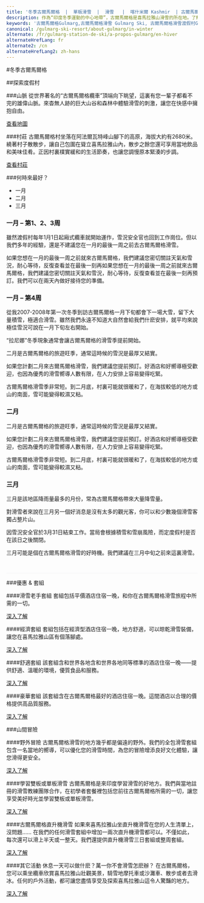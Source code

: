 ```yaml
---
title: '冬季古爾馬爾格  |  單板滑雪  |  滑雪   |  喀什米爾 Kashmir  | 古爾馬爾格Gulmarg  | 印度India  | Skigulmarg.com'
description: 作為“印度冬季運動的中心地帶”，古爾馬爾格是喜馬拉雅山滑雪的所在地。了解更多冬季古爾馬爾格Gulmarg滑雪/單板滑雪。
keywords: '古爾馬爾格Gulmarg,古爾馬爾格滑雪 Gulmarg Ski, 古爾馬爾格滑雪渡假村Gulmarg Ski Resort, 喀什米爾滑雪Skiing in the Himalayas, 印度滑雪Skiing in India, 喜馬拉雅Himalaya, 喀什米爾Kashmir, Skigulmarg.com'
canonical: /gulmarg-ski-resort/about-gulmarg/in-winter
alternate: /fr/gulmarg-station-de-ski/a-propos-gulmarg/en-hiver
alternateHrefLang: fr
alternate2: /cn
alternateHrefLang2: zh-hans
---
```


#冬季古爾馬爾格

##探索度假村

###山脈
從世界著名的“古爾馬爾格纜車”頂端向下眺望，這裏有您一輩子都看不完的雄偉山脈。來杳無人跡的巨大山谷和森林中體驗滑雪的刺激，讓您在快感中擁抱自由。

[查看地圖<i class="fa fa-chevron-right" aria-hidden="true"></i>](/the-mountain/gulmarg-trail-map?classes=more-info,m-b-30,block)

###村莊
古爾馬爾格村坐落在阿法爾瓦特峰山腳下的高原，海拔大約有2680米。繞著村子散散步，讓自己包圍在聳立喜馬拉雅山內，散步之餘您還可享用當地飲品和美味佳肴。正因村裏樸實緩和的生活節奏，也讓您調慢原本緊湊的步調。

[查看村莊<i class="fa fa-chevron-right" aria-hidden="true"></i>](../accommodation-map?classes=more-info,m-b-30,block)

###何時來最好？

<div class="tabs">
    <ul class="resp-tabs-list fullwidth">
        <li>
            <span class="tab-label">
                一月
            </span>
        </li>
        <li>
            <span class="tab-label">
                二月
            </span>
        </li>
        <li>
            <span class="tab-label">
                三月
            </span>
        </li>
    </ul>
    <div class="resp-tabs-container" style="border-bottom: 1px solid #F2F2F4;padding: 0px 0px 30px">
        <div class="p-0">
			<h3 class="p-t-20">一月 – 第1、2、3周</h3>
			<p>
				雖然渡假村每年1月1日起廂式纜車就開始運作，雪況安全官也回到工作崗位。但以我們多年的經驗，還是不建議您在一月的最後一周之前去古爾馬爾格滑雪。
			</p>
			<p>
				如果您想在一月的最後一周之前就來古爾馬爾格，我們建議您密切關註天氣和雪況，耐心等待，反復查看並在最後一刻再如果您想在一月的最後一周之前就來古爾馬爾格，我們建議您密切關註天氣和雪況，耐心等待，反復查看並在最後一刻再預訂。我們可以在兩天內做好接待您的準備。
			</p>
			<h3>一月 – 第4周</h3>
			<p>
				從我2007-2008年第一次冬季到訪古爾馬爾格一月下旬都會下一場大雪，留下大量積雪，極適合滑雪。雖然我們永遠不知道大自然會給我們什麽安排，就平均來說極佳雪況可說在一月下旬左右開始。
			</p>
			<p>
				“拉尼娜”冬季現象通常會讓古爾馬爾格的滑雪季提前開始。  
			</p>
			<p>
				二月是古爾馬爾格的旅遊旺季，通常這時候的雪況是最厚又結實。
			</p>
			<p>
				如果您計劃二月來古爾馬爾格滑雪，我們建議您提前預訂。好酒店和好嚮導極受歡迎，也因為優秀的滑雪嚮導人數有限，在人力安排上容易變得吃緊。
			</p>
			<p>
      古爾馬爾格滑雪季非常短。到二月底，村裏可能就很暖和了，在海拔較低的地方或山的南面，雪可能變得較濕又粘。
			</p>
        </div>
        <div class="p-0">
            <h3 class="p-t-20">二月</h3>
            <p>
            	二月是古爾馬爾格的旅遊旺季，通常這時候的雪況是最厚又結實。
            </p>
            <p>
                如果您計劃二月來古爾馬爾格滑雪，我們建議您提前預訂。好酒店和好嚮導極受歡迎，也因為優秀的滑雪嚮導人數有限，在人力安排上容易變得吃緊。
            </p>
            <p>
                古爾馬爾格滑雪季非常短。到二月底，村裏可能就很暖和了，在海拔較低的地方或山的南面，雪可能變得較濕又粘。
            </p>
        </div>
        <div class="p-0">
            <h3 class="p-t-20">三月</h3>
            <p>
            	三月是該地區降雨量最多的月份，常為古爾馬爾格帶來大量降雪量。
            </p>
            <p>
            	對滑雪者來說在三月另一個好消息是沒有太多的觀光客，你可以和少數幾個滑雪客獨占整片山。
            </p>
            <p>
            	因雪況安全官於3月31日結束工作。當局會根據積雪和雪崩風險，而定度假村是否在該日之後關閉。
            </p>
            <p>
            	三月可能是個在古爾馬爾格滑雪的好時機。我們建議在三月中旬之前來這裏滑雪。
            </p>
        </div>
    </div>
</div>

###優惠 & 套組

####滑雪老手套組
套組包括平價酒店住宿一晚，和你在古爾馬爾格滑雪旅程中所需的一切。

[深入了解](/deals-and-packages/powder/ski-bum?classes=btn,btn-rounded,btn-outline,m-b-30)

####經濟套組
套組包括在經濟型酒店住宿一晚，地方舒適，可以晾乾滑雪裝備，讓您在喜馬拉雅山區有個落腳處。

[深入了解](/deals-and-packages/powder/economic?classes=btn,btn-rounded,btn-outline,m-b-30)

####舒適套組
該套組含和世界各地含和世界各地同等標準的酒店住宿一晚——提供舒適、溫暖的環境，優質食品和服務。

[深入了解](/deals-and-packages/powder/comfort?classes=btn,btn-rounded,btn-outline,m-b-30)

####豪華套組
該套組含在古爾馬爾格最好的酒店住宿一晚。這間酒店以合理的價格提供高品質服務。

[深入了解](/deals-and-packages/powder/deluxe?classes=btn,btn-rounded,btn-outline,m-b-30)

###山間冒險

####野外冒險
古爾馬爾格滑雪的地方幾乎都是偏遠的野外。我們的全包滑雪套組包含一名當地的嚮導，可以優化您的滑雪時間，為您的冒險增添良好文化體驗，讓您滑得更安全。

[深入了解](/the-mountain/ski-guides?classes=btn,btn-rounded,btn-outline,m-b-30)

####學習雙板或單板滑雪
古爾馬爾格是來印度學習滑雪的好地方。我們與當地註冊的滑雪教練團隊合作，在初學者套餐裡包括您前往古爾馬爾格所需的一切，讓您享受美好時光並學習雙板或單板滑雪。

[深入了解](/gulmarg-ski-resort/things-to-do/learn-to-ski?classes=btn,btn-rounded,btn-outline,m-b-30)

####古爾馬爾格直升機滑雪
如果來喜馬拉雅山坐直升機滑雪在您的人生清單上，沒問題…… 在我們的任何滑雪套組中增加一兩次直升機滑雪都可以。不僅如此，每次還可以滑上半天或一整天。我們還提供直升機滑雪三日套組或整周套組。

[深入了解](/deals-and-packages/powder/heliski?classes=btn,btn-rounded,btn-outline,m-b-30)

####其它活動
休息一天可以做什麽？萬一你不會滑雪怎麽辦？ 在古爾馬爾格，您可以乘坐纜車欣賞喜馬拉雅山壯觀美景，騎雪地摩托車或沙灘車、散步或者去滑冰。任何的戶外活動，都可讓您盡情享受及探索喜馬拉雅山這令人驚豔的地方。

[深入了解](/gulmarg-ski-resort/things-to-do/outdoor-activities?classes=btn,btn-rounded,btn-outline,m-b-30)
